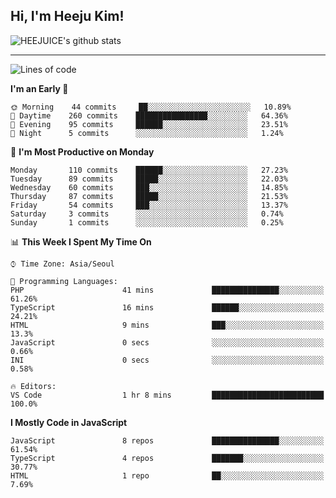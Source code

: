 ## Hi, I'm Heeju Kim!

![HEEJUICE's github stats](https://github-readme-stats.vercel.app/api?username=HEEJUICE&show_icons=true)

---
<!--START_SECTION:waka-->
![Lines of code](https://img.shields.io/badge/From%20Hello%20World%20I%27ve%20Written-8.2%20million%20lines%20of%20code-blue)

**I'm an Early 🐤** 

```text
🌞 Morning    44 commits     ██░░░░░░░░░░░░░░░░░░░░░░░   10.89% 
🌆 Daytime    260 commits    ████████████████░░░░░░░░░   64.36% 
🌃 Evening    95 commits     ██████░░░░░░░░░░░░░░░░░░░   23.51% 
🌙 Night      5 commits      ░░░░░░░░░░░░░░░░░░░░░░░░░   1.24%

```
📅 **I'm Most Productive on Monday** 

```text
Monday       110 commits    ██████░░░░░░░░░░░░░░░░░░░   27.23% 
Tuesday      89 commits     █████░░░░░░░░░░░░░░░░░░░░   22.03% 
Wednesday    60 commits     ███░░░░░░░░░░░░░░░░░░░░░░   14.85% 
Thursday     87 commits     █████░░░░░░░░░░░░░░░░░░░░   21.53% 
Friday       54 commits     ███░░░░░░░░░░░░░░░░░░░░░░   13.37% 
Saturday     3 commits      ░░░░░░░░░░░░░░░░░░░░░░░░░   0.74% 
Sunday       1 commits      ░░░░░░░░░░░░░░░░░░░░░░░░░   0.25%

```


📊 **This Week I Spent My Time On** 

```text
⌚︎ Time Zone: Asia/Seoul

💬 Programming Languages: 
PHP                      41 mins             ███████████████░░░░░░░░░░   61.26% 
TypeScript               16 mins             ██████░░░░░░░░░░░░░░░░░░░   24.21% 
HTML                     9 mins              ███░░░░░░░░░░░░░░░░░░░░░░   13.3% 
JavaScript               0 secs              ░░░░░░░░░░░░░░░░░░░░░░░░░   0.66% 
INI                      0 secs              ░░░░░░░░░░░░░░░░░░░░░░░░░   0.58%

🔥 Editors: 
VS Code                  1 hr 8 mins         █████████████████████████   100.0%

```

**I Mostly Code in JavaScript** 

```text
JavaScript               8 repos             ███████████████░░░░░░░░░░   61.54% 
TypeScript               4 repos             ███████░░░░░░░░░░░░░░░░░░   30.77% 
HTML                     1 repo              ██░░░░░░░░░░░░░░░░░░░░░░░   7.69%

```



<!--END_SECTION:waka-->
